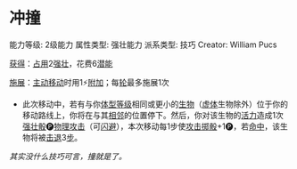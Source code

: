 # 冲撞

能力等级: 2级能力
属性类型: 强壮能力
派系类型: 技巧
Creator: William Pucs

<aside>

[获得](https://www.notion.so/1b3d619a067b8027ba38e2c1caf9d84b?pvs=21)：[占用](https://www.notion.so/1b3d619a067b8028a794de6ceed96ec0?pvs=21)2[强壮](https://www.notion.so/1b3d619a067b8018b6a6d9d43490bbdc?pvs=21)，花费6[潜能](https://www.notion.so/1b3d619a067b80c2bdb4c721adc30021?pvs=21)

</aside>

<aside>

[施展](https://www.notion.so/1b3d619a067b80f38dccf027f026b32f?pvs=21)：[主动移动](https://www.notion.so/1b3d619a067b80b1a07ac8b1451a4e9b?pvs=21)时用1⚡️[附加](https://www.notion.so/1b3d619a067b808aba32f87c5cab4efb?pvs=21)；每[轮](https://www.notion.so/1b3d619a067b80aeb62df5a99bfb8a82?pvs=21)最多施展1次

- 此次移动中，若有与你[体型等级](https://www.notion.so/1b3d619a067b8055a0e9c2d747e0d1ab?pvs=21)相同或更小的[生物](https://www.notion.so/1b3d619a067b80d0bbe1d113bf20ff1f?pvs=21)（[虚体](https://www.notion.so/1b4d619a067b805ea2bed121ba2c6517?pvs=21)生物除外）位于你的移动路线上，你将在与其[相邻](https://www.notion.so/1b3d619a067b80d2b1c3cebda0c3ed6f?pvs=21)的位置停下。然后，你对该生物的[活力](https://www.notion.so/1b3d619a067b805391c0d92f6a9c2e06?pvs=21)造成1次[强壮骰](https://www.notion.so/1b3d619a067b806094ebcc0abdf4ba13?pvs=21)🅟[物理攻击](https://www.notion.so/1b4d619a067b801e990cfa56185bd47c?pvs=21)（可[闪避](https://www.notion.so/1b4d619a067b802bac11faba310fa6c8?pvs=21)），本次移动每1步使[攻击掷骰](https://www.notion.so/1b4d619a067b80299a42f43fa6c00c03?pvs=21)+1🅟，若[命中](https://www.notion.so/1b4d619a067b805b9ae6f266211ce9d3?pvs=21)，该生物将被[击退](https://www.notion.so/1b3d619a067b80c2a98ffca0107a56da?pvs=21)3[步](https://www.notion.so/1b3d619a067b800fb1cfe9f0ef45b9ef?pvs=21)。
</aside>

*其实没什么技巧可言，撞就是了。*
